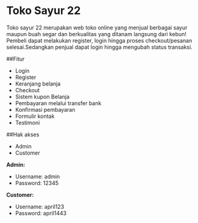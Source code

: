# Toko Sayur 22
Toko sayur 22 merupakan web toko online yang menjual berbagai sayur maupun buah segar dan berkualitas yang ditanam langsung dari kebun!
Pembeli dapat melakukan register, login hingga proses checkout/pesanan selesai.Sedangkan penjual dapat login hingga mengubah status transaksi.

##Fitur
- Login
- Register
- Keranjang belanja
- Checkout
- Sistem kupon Belanja
- Pembayaran melalui transfer bank
- Konfirmasi pembayaran
- Formulir kontak
- Testimoni

##Hak akses
- Admin
- Customer


**Admin:**
- Username: admin
- Password: 12345

**Customer:**
- Username: april123
- Password: april1443

